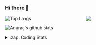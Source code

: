 ### Hi there 👋

<!--
**tao8687/tao8687** is a ✨ _special_ ✨ repository because its `README.md` (this file) appears on your GitHub profile.

Here are some ideas to get you started:

- 🔭 I’m currently working on ...
- 🌱 I’m currently learning ...
- 👯 I’m looking to collaborate on ...
- 🤔 I’m looking for help with ...
- 💬 Ask me about ...
- 📫 How to reach me: ...
- 😄 Pronouns: ...
- ⚡ Fun fact: ...
-->

<img align='right' src="https://media.giphy.com/media/M9gbBd9nbDrOTu1Mqx/giphy.gif" width="240">

  
![Top Langs](https://github-readme-stats.vercel.app/api/top-langs/?username=tao8687&layout=compact&title_color=23238E&text_color=A67D3D)

![Anurag's github stats](https://github-readme-stats.vercel.app/api?username=tao8687&show_icons=true&&text_color=A67D3D&title_color=23238E&show_icons=false&count_private=true&hide=stars)

<details>
  <summary>:zap: Coding Stats</summary>
  <br>
    
<!--START_SECTION:waka-->
![Code Time](http://img.shields.io/badge/Code%20Time-1%2C389%20hrs%2038%20mins-blue)

![Profile Views](http://img.shields.io/badge/Profile%20Views-1-blue)

**🐱 My GitHub Data** 

> 📦 1.5 MB Used in GitHub's Storage 
 > 
> 🏆 346 Contributions in the Year 2023
 > 
> 🚫 Not Opted to Hire
 > 
> 📜 50 Public Repositories 
 > 
> 🔑 23 Private Repositories 
 > 
**I'm an Early 🐤** 

```text
🌞 Morning                1219 commits        █████████████████████░░░░   85.66 % 
🌆 Daytime                84 commits          █░░░░░░░░░░░░░░░░░░░░░░░░   05.90 % 
🌃 Evening                116 commits         ██░░░░░░░░░░░░░░░░░░░░░░░   08.15 % 
🌙 Night                  4 commits           ░░░░░░░░░░░░░░░░░░░░░░░░░   00.28 % 
```
📅 **I'm Most Productive on Wednesday** 

```text
Monday                   205 commits         ████░░░░░░░░░░░░░░░░░░░░░   14.41 % 
Tuesday                  192 commits         ███░░░░░░░░░░░░░░░░░░░░░░   13.49 % 
Wednesday                256 commits         ████░░░░░░░░░░░░░░░░░░░░░   17.99 % 
Thursday                 183 commits         ███░░░░░░░░░░░░░░░░░░░░░░   12.86 % 
Friday                   200 commits         ████░░░░░░░░░░░░░░░░░░░░░   14.05 % 
Saturday                 196 commits         ███░░░░░░░░░░░░░░░░░░░░░░   13.77 % 
Sunday                   191 commits         ███░░░░░░░░░░░░░░░░░░░░░░   13.42 % 
```


📊 **This Week I Spent My Time On** 

```text
🕑︎ Time Zone: Asia/Shanghai

💬 Programming Languages: 
C++                      55 mins             █████████████░░░░░░░░░░░░   52.15 % 
Markdown                 26 mins             ██████░░░░░░░░░░░░░░░░░░░   25.22 % 
Other                    22 mins             █████░░░░░░░░░░░░░░░░░░░░   20.84 % 
Objective-C              0 secs              ░░░░░░░░░░░░░░░░░░░░░░░░░   00.88 % 
YAML                     0 secs              ░░░░░░░░░░░░░░░░░░░░░░░░░   00.86 % 

🔥 Editors: 
VS Code                  1 hr 46 mins        █████████████████████████   100.00 % 

🐱‍💻 Projects: 
Shuofanghao_robot        1 hr 30 mins        █████████████████████░░░░   84.52 % 
zed-ros-wrapper          14 mins             ███░░░░░░░░░░░░░░░░░░░░░░   13.81 % 
n_gnss_prep              1 min               ░░░░░░░░░░░░░░░░░░░░░░░░░   01.37 % 
Unknown Project          0 secs              ░░░░░░░░░░░░░░░░░░░░░░░░░   00.31 % 

💻 Operating System: 
Windows                  1 hr 10 mins        ████████████████░░░░░░░░░   65.88 % 
Linux                    36 mins             █████████░░░░░░░░░░░░░░░░   34.12 % 
```

**I Mostly Code in Python** 

```text
Python                   9 repos             ████████░░░░░░░░░░░░░░░░░   30.00 % 
C++                      8 repos             ███████░░░░░░░░░░░░░░░░░░   26.67 % 
JavaScript               2 repos             ██░░░░░░░░░░░░░░░░░░░░░░░   06.67 % 
Batchfile                1 repo              █░░░░░░░░░░░░░░░░░░░░░░░░   03.33 % 
HTML                     1 repo              █░░░░░░░░░░░░░░░░░░░░░░░░   03.33 % 
```



**Timeline**

![Lines of Code chart](https://raw.githubusercontent.com/tao8687/tao8687/master/assets/bar_graph.png)


 Last Updated on 11/12/2023 01:15:35 UTC
<!--END_SECTION:waka-->
</details>
